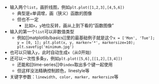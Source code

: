- 输入两个`list`，画折线图，例如`plt.plot([1,2,3],[4,5,6])`
  - 典型是`x`单调增，画（狭义）函数的图像
  - 但也不一定
    - 比如`x`，`y`地位反转，画从上到下看的“函数图像”
- 输入的第一个`list`可以非数值类型
  - 例如[[matplotlib/basics]]里的最基础例子就是这个`x = ['Mon', 'Tue']; y = [0, 1]; plt.plot(x, y, marker='*', markersize=10); plt.savefig('minimum.jpg')`
- 也可以只输入`y`，此时自动生成`x`（从0开始）
- 还可以一次性多条`y`，例如`plt.plot([5,6],[[1,2],[3,4]])`
  - 还能和[[time-series]]中`index`取出多个键一起使用
  - 但这样没法精确控制颜色，linestyle等
- 关键字参数：`linewidth, color, marker, markersize`等